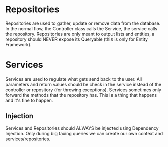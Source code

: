 # Repositories
Repositories are used to gather, update or remove data from the database. In the normal flow, the Controller class calls the Service, the service calls the repository. Repositories are only meant to output lists and entities, a repository should NEVER expose its Queryable (this is only for Entity Framework). 

# Services
Services are used to regulate what gets send back to the user. All parameters and return values should be check in the service instead of the controller or repository (for throwing exceptions). Services sometimes only forward the methods that the repository has. This is a thing that happens and it's fine to happen.

## Injection
Services and Repositories should ALWAYS be injected using Dependency Injection. Only during big taxing queries we can create our own context and services/repositories.